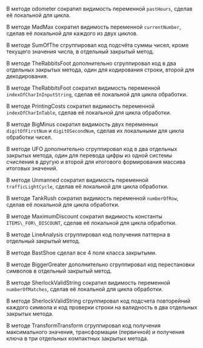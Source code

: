 В методе odometer сократил видимость переменной `pastHours`, сделав её локальной для цикла.

В методе MadMax сократил видимость переменной `currentNumber`, сделав её локальной для каждого из двух циклов.

В методе SumOfThe сгруппировал код подсчёта суммы чисел, кроме текущего значения числа, в отдельный закрытый метод.

В методе TheRabbitsFoot дополнительно сгруппировал код в два отдельных закрытых метода, один для кодирования строки, второй для декодирования.

В методе TheRabbitsFoot сократил видимость переменной `indexOfCharInInputString`, сделав её локальной для цикла обработки.

В методе PrintingCosts сократил видимость переменной `indexOfCharInTable`, сделав её локальной для цикла обработки.

В методе BigMinus сократил видимость двух переменных `digitOfFirstNum` и `digitOSecondNum`, сделав их локальными для цикла обработки чисел.

В методе UFO дополнительно сгруппировал код в два отдельных закрытых метода, один для перевода цифры из одной системы счисления в другую и второй для итогового формирования массива итоговых значений.

В методе Unmanned сократил видимость переменной `trafficLightCycle`, сделав её локальной для цикла обработки.

В методе TankRush сократил видимость переменной `numberOfRow`, сделав её локальной для цикла обработки.

В методе MaximumDiscount сократил видимость константы `ITEMS\_FOR\_DISCOUNT`, сделав её локальной для цикла обработки.

В методе LineAnalysis сгруппировал код получения паттерна в отдельный закрытый метод.

В методе BastShoe сделал все 4 поля класса закрытыми.

В методе BiggerGreater дополнительно сгруппировал код перестановки символов в отдельный закрытый метод.

В методе SherlockValidString сократил видимость переменной `numberOfMatches`, сделав её локальной для цикла обработки.

В методе SherlockValidString сгруппировал код подсчета повторейний каждого символа и код проверки строки на валидность в два отдельных закрытых метода.

В методе TransformTransform сгруппировал код получения максимального значения, трансформации (первичной) и получения ключа в три отдельных компактных закрытых метода.
